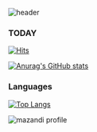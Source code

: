 ![header](https://capsule-render.vercel.app/api?type=waving&color=gradient&height=300&section=header&text=DAMIN&fontSize=70)


### TODAY

[![Hits](https://hits.seeyoufarm.com/api/count/incr/badge.svg?url=https%3A%2F%2Fgithub.com%2Fdamin06&count_bg=%2379C83D&title_bg=%23555555&icon=statuspage.svg&icon_color=%23E7E7E7&title=hits&edge_flat=false)](https://hits.seeyoufarm.com)


[![Anurag's GitHub stats](https://github-readme-stats.vercel.app/api?username=damin06&show_icons=true&theme=radical)](https://github.com/anuraghazra/github-readme-stats)

### Languages

[![Top Langs](https://github-readme-stats.vercel.app/api/top-langs/?username=damin06)](https://github.com/damin06/github-readme-stats)

![mazandi profile](http://mazandi.herokuapp.com/api?handle=damin06&theme=warm)
